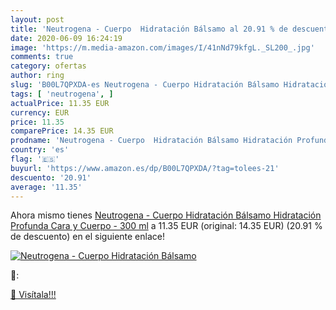 ```yaml
---
layout: post
title: 'Neutrogena - Cuerpo  Hidratación Bálsamo al 20.91 % de descuento'
date: 2020-06-09 16:24:19
image: 'https://m.media-amazon.com/images/I/41nNd79kfgL._SL200_.jpg'
comments: true
category: ofertas
author: ring
slug: 'B00L7QPXDA-es Neutrogena - Cuerpo Hidratación Bálsamo Hidratación...'
tags: [ 'neutrogena', ]
actualPrice: 11.35 EUR
currency: EUR
price: 11.35
comparePrice: 14.35 EUR
prodname: 'Neutrogena - Cuerpo  Hidratación Bálsamo Hidratación Profunda Cara y Cuerpo - 300 ml'
country: 'es'
flag: '🇪🇸'
buyurl: 'https://www.amazon.es/dp/B00L7QPXDA/?tag=tolees-21'
descuento: '20.91'
average: '11.35'
---
```


Ahora mismo tienes [Neutrogena - Cuerpo  Hidratación Bálsamo Hidratación Profunda Cara y Cuerpo - 300 ml](https://www.amazon.es/dp/B00L7QPXDA/?tag=tolees-21) a 11.35 EUR (original: 14.35 EUR) (20.91 %  de descuento) en el siguiente enlace!

[![Neutrogena - Cuerpo  Hidratación Bálsamo](https://m.media-amazon.com/images/I/41nNd79kfgL._SL200_.jpg)](https://www.amazon.es/dp/B00L7QPXDA/?tag=tolees-21)

🔎:


[🛒 Visítala!!!](https://www.amazon.es/dp/B00L7QPXDA/?tag=tolees-21)
